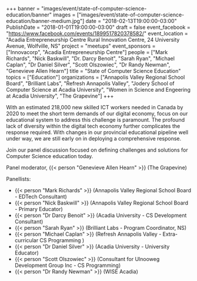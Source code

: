 +++
banner = "images/event/state-of-computer-science-education/banner"
images = ["images/event/state-of-computer-science-education/banner-medium.jpg"]
date = "2018-02-13T19:00:00-03:00"
PublishDate = "2018-01-01T19:00:00-03:00"
draft = false
event_facebook = "https://www.facebook.com/events/1899517820378582/"
event_location = "Acadia Entrepreneurship Centre Rural Innovation Centre, 24 University Avenue, Wolfville, NS"
project = "meetups"
event_sponsors = ["Innovacorp", "Acadia Entrepreneurship Centre"]
people = ["Mark Richards", "Nick Baskwill", "Dr. Darcy Benoit", "Sarah Ryan", "Michael Caplan", "Dr Daniel Silver", "Scott Olszowiec", "Dr Randy Newman", "Genevieve Allen Hearn"]
title = "State of Computer Science Education"
topics = ["Education"]
organizations = ["Annapolis Valley Regional School Board", "Brilliant Labs", "Refresh Annapolis Valley", "Jodery School of Computer Science at Acadia University", "Women in Science and Engeering at Acadia University", "The Grapevine"]
+++

With an estimated 218,000 new skilled ICT workers needed in Canada by 2020 to meet the short term demands of our digital economy, focus on our educational system to address this challenge is paramount. The profound lack of diversity within the digital tech economy further complicates the response required. With changes in our provincial educational pipeline well under way, we are still early on in deploying a comprehensive response.

Join our panel discussion focused on defining challenges and solutions for Computer Science education today.

Panel moderator, {{< person "Genevieve Allen Hearn" >}} (The Grapevine)

Panellists:

* {{< person "Mark Richards" >}} (Annapolis Valley Regional School Board - EDTech Consultant)
* {{< person "Nick Baskwill" >}} (Annapolis Valley Regional School Board - Primary Educator)
* {{< person "Dr Darcy Benoit" >}} (Acadia University - CS Development Consultant)
* {{< person "Sarah Ryan" >}} (Brilliant Labs - Program Coordinator, NS)
* {{< person "Michael Caplan" >}} (Refresh Annapolis Valley - Extra-curricular CS Programming )
* {{< person "Dr Daniel Silver" >}} (Acadia University - University Educator)
* {{< person "Scott Olszowiec" >}} (Consultant for Ulnooweg Development Group Inc - CS Programming)
* {{< person "Dr Randy Newman" >}} (WISE Acadia)